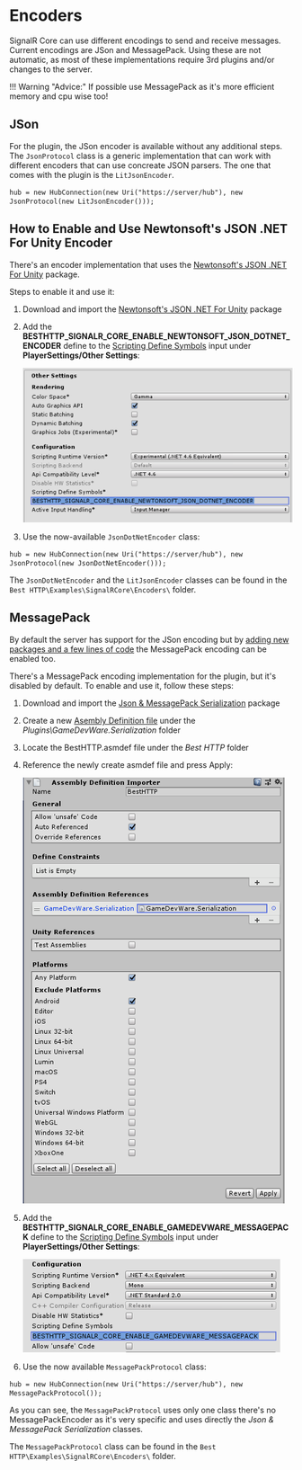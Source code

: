 # Encoders

SignalR Core can use different encodings to send and receive messages. Current encodings are JSon and MessagePack.
Using these are not automatic, as most of these implementations require 3rd plugins and/or changes to the server.

!!! Warning "Advice:"
	If possible use MessagePack as it's more efficient memory and cpu wise too!

## JSon

For the plugin, the JSon encoder is available without any additional steps. The `JsonProtocol` class is a generic implementation that can work with different encoders that can use concreate JSON parsers. The one that comes with the plugin is the `LitJsonEncoder`.
```language-csharp
hub = new HubConnection(new Uri("https://server/hub"), new JsonProtocol(new LitJsonEncoder()));
```

## How to Enable and Use Newtonsoft's JSON .NET For Unity Encoder

There's an encoder implementation that uses the [Newtonsoft's JSON .NET For Unity](https://assetstore.unity.com/packages/tools/input-management/json-net-for-unity-11347) package.

Steps to enable it and use it:

1. Download and import the [Newtonsoft's JSON .NET For Unity](https://assetstore.unity.com/packages/tools/input-management/json-net-for-unity-11347) package
2. Add the **BESTHTTP_SIGNALR_CORE_ENABLE_NEWTONSOFT_JSON_DOTNET_ENCODER** define to the [Scripting Define Symbols](https://docs.unity3d.com/Manual/PlatformDependentCompilation.html) input under **PlayerSettings/Other Settings**:

	![Scrypting Define Symbols](media/JSONDotNet_ScriptingDefineSymbols.png)
	
3. Use the now-available `JsonDotNetEncoder` class:
```language-csharp
hub = new HubConnection(new Uri("https://server/hub"), new JsonProtocol(new JsonDotNetEncoder()));
```

The `JsonDotNetEncoder` and the `LitJsonEncoder` classes can be found in the `Best HTTP\Examples\SignalRCore\Encoders\` folder.

## MessagePack

By default the server has support for the JSon encoding but by [adding new packages and a few lines of code](https://docs.microsoft.com/en-us/aspnet/core/signalr/messagepackhubprotocol?view=aspnetcore-3.1) the MessagePack encoding can be enabled too.

There's a MessagePack encoding implementation for the plugin, but it's disabled by default. To enable and use it, follow these steps:

1. Download and import the [Json & MessagePack Serialization](https://assetstore.unity.com/packages/tools/network/json-messagepack-serialization-59918) package
2. Create a new [Asembly Definition file](https://docs.unity3d.com/Manual/ScriptCompilationAssemblyDefinitionFiles.html) under the *Plugins\GameDevWare.Serialization* folder
3. Locate the BestHTTP.asmdef file under the *Best HTTP* folder
4. Reference the newly create asmdef file and press Apply:

	![BestHTTP_AssemblyDefinition_MessagePack](media/BestHTTP_AssemblyDefinition_MessagePack.png)
	
5. Add the **BESTHTTP_SIGNALR_CORE_ENABLE_GAMEDEVWARE_MESSAGEPACK** define to the [Scripting Define Symbols](https://docs.unity3d.com/Manual/PlatformDependentCompilation.html) input under **PlayerSettings/Other Settings**:

	![GameDevWare_MessagePack_ScriptingDefineSymbols.png](media/GameDevWare_MessagePack_ScriptingDefineSymbols.png)
	
6. Use the now available `MessagePackProtocol` class:
```language-csharp
hub = new HubConnection(new Uri("https://server/hub"), new MessagePackProtocol());
```

As you can see, the `MessagePackProtocol` uses only one class there's no MessagePackEncoder as it's very specific and uses directly the *Json & MessagePack Serialization* classes.

The `MessagePackProtocol` class can be found in the `Best HTTP\Examples\SignalRCore\Encoders\` folder.